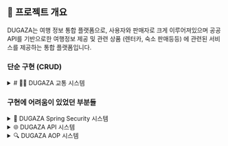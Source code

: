## 🎯 프로젝트 개요

DUGAZA는 여행 정보 통합 플랫폼으로, 사용자와 판매자로 크게 이루어져있으며 공공 API를 기반으로한 여행정보 제공 및 관련 상품 (렌터카, 숙소 판매등등) 에 관련된 서비스를 제공하는 통합 플랫폼입니다.

<h3>단순 구현 (CRUD)</h3>
<details>
    <summary>
    # 🚄🚌 DUGAZA 교통 시스템
    </summary>
## 🎯 개요

**기차(KTX, ITX, 무궁화호)**와 **고속버스** 정보를 통합하여 당일 어떤 노선이 얼마에 있는지를 보여주는 화면입니다.

### 🌟 핵심 특징
- **실시간 교통 정보**: 기차와 고속버스 실시간 조회
- **통합 교통 서비스**: 하나의 플랫폼에서 모든 교통수단 정보 제공
- **API 기반 데이터**: 공공 교통 API를 활용한 정확한 정보
- **허브역 기반 검색**: 하위역 간 검색을 위한 허브역 중계 시스템

---

## 🏗️ 아키텍처 구조

### 🚄 **기차 허브역 시스템 - 핵심 **
기차 노선 검색 시스템의 가장 소개할만한 특징은 **허브역 기반 검색 시스템**입니다. 
국토교통부(Tago) 열차정보 API에서는 하위역 간 직접 검색(여수 -> 의정부 등 중간에 "핵심역"을 지나고 "핵심역"의 부속 역들을 직접 검색하는것)을 지원하지 않기 때문에, 
17개의 핵심 허브역을 지정하여 **하위역 → 허브역 → 허브역 → 하위역** 형태의 모든 경로를 미리 계산하여 DB에 저장하였습니다.


### 📊 전체 교통 시스템 구조도
```
┌─────────────────────────────────────────────────────────────┐
│                    DUGAZA Transportation System              │
├─────────────────────────────────────────────────────────────┤
│  🎯 Controller Layer                                       │
│  ├── TransportationController (통합 컨트롤러)              │
│  ├── 기차/버스 페이지 라우팅                                │
│  └── REST API 엔드포인트                                    │
├─────────────────────────────────────────────────────────────┤
│  🔌 API Client Layer                                       │
│  ├── TrainApiClient (기차 API)                             │
│  ├── ExpressBusApiClient (고속버스 API)                    │
│  └── BaseApiClient (공통 API 인터페이스)                   │
├─────────────────────────────────────────────────────────────┤
│  📊 Service Layer                                          │
│  ├── TrainService (기차 서비스)                            │
│  ├── ExpressBusService (고속버스 서비스)                   │
│  └── 데이터 처리 및 비즈니스 로직                           │
├─────────────────────────────────────────────────────────────┤
│  🗄️ Data Access Layer                                     │
│  ├── TrainMapper (기차 데이터)                             │
│  ├── ExpressBusTerminalApiMapper (버스 터미널)             │
│  └── TrainCityApiMapper (도시 정보)                        │
├─────────────────────────────────────────────────────────────┤
│  🌐 External API                                           │
│  ├── 기차 API (공공데이터포털)                             │
│  ├── 고속버스 API (공공데이터포털)                         │
│  └── 실시간 교통 정보                                       │
└─────────────────────────────────────────────────────────────┘
```

---

## 🔧 핵심 컴포넌트

<details>
<summary>🎯 통합 교통 컨트롤러</summary>

#### **TransportationController - 교통 서비스 통합 관리**
```java
@Slf4j
@Controller
@RequestMapping("/transportation")
@RequiredArgsConstructor
public class TransportationController {

    private final ExpressBusApiClient expressBusApiClient;
    private final ExpressBusTerminalApiMapper expressBusTerminalApiMapper;
    private final TrainCityApiMapper trainCityApiMapper;
    private final TrainService trainService;

    // 메인 교통 페이지
    @GetMapping("")
    public String transportationMain() {
        return "views/transportation/transportation";
    }
    
    // 기차 조회 페이지
    @GetMapping("/train")
    public String trainForm() {
        return "views/transportation/train";
    }
    
    // 버스 조회 페이지
    @GetMapping("/bus")
    public String busForm() { 
        return "views/transportation/bus";
    }
}
```

#### **기차 관련 API 엔드포인트**
```java
// 기차 도시 목록 조회
@GetMapping("/train/cities")
@ResponseBody
public ResponseEntity<List<TrainCityVO>> getTrainCities() {
    try {
        List<TrainCityVO> cities = trainService.getAllCities();
        return ResponseEntity.ok(cities);
    } catch (Exception e) {
        log.error("기차 도시 목록 조회 중 오류 발생", e);
        return ResponseEntity.internalServerError().build();
    }
}

// 도시별 기차역 목록 조회
@GetMapping("/train/stations/{cityCode}")
@ResponseBody
public ResponseEntity<List<TrainStationVO>> getTrainStationsByCity(@PathVariable Integer cityCode) {
    try {
        List<TrainStationVO> stations = trainService.getStationsByCity(cityCode);
        return ResponseEntity.ok(stations);
    } catch (Exception e) {
        log.error("도시별 기차역 목록 조회 중 오류 발생", e);
        return ResponseEntity.internalServerError().build();
    }
}

// 기차 노선 검색
@PostMapping("/train/search")
@ResponseBody
public ResponseEntity<List<TrainRouteVO>> searchTrainRoutes(
        @RequestParam(name = "depPlaceName") String depPlaceName,
        @RequestParam(name = "arrPlaceName") String arrPlaceName,
        @RequestParam(name = "depPlandTime") String depPlandTime) {
    try {
        Map<String, Object> params = new HashMap<>();
        params.put("depPlaceName", depPlaceName);
        params.put("arrPlaceName", arrPlaceName);
        params.put("depPlandTime", depPlandTime);
        
        List<TrainRouteVO> routes = trainService.searchRoutes(params);
        return ResponseEntity.ok(routes);
    } catch (Exception e) {
        log.error("기차 노선 검색 중 오류 발생", e);
        return ResponseEntity.internalServerError().build();
    }
}
```

#### **고속버스 관련 API 엔드포인트**
```java
// 고속버스 도시 목록 조회
@GetMapping("/bus/cities")
@ResponseBody
public ResponseEntity<List<TrainCityApiDto>> getCities() {
    try {
        List<TrainCityApiDto> cities = trainCityApiMapper.getAllCityDto();
        return ResponseEntity.ok(cities);
    } catch (Exception e) {
        log.error("고속버스 도시 목록 조회 중 오류 발생", e);
        return ResponseEntity.internalServerError().build();
    }
}

// 고속버스 터미널 목록 조회
@GetMapping("/bus/terminals")
@ResponseBody
public ResponseEntity<List<ExpressBusTerminalApiDto>> getTerminals() {
    try {
        List<ExpressBusTerminalApiDto> terminals = expressBusTerminalApiMapper.selectAll();
        return ResponseEntity.ok(terminals);
    } catch (Exception e) {
        log.error("고속버스 터미널 목록 조회 중 오류 발생", e);
        return ResponseEntity.internalServerError().build();
    }
}

// 고속버스 경로 검색
@PostMapping("/bus/search")
@ResponseBody
public ResponseEntity<List<ExpressBusRouteApiDto>> searchBusRoutes(
        @RequestParam(name = "depTerminalId") String depTerminalId,
        @RequestParam(name = "arrTerminalId") String arrTerminalId,
        @RequestParam(name = "depPlandTime") String depPlandTime) {
    try {
        List<ExpressBusRouteApiDto> routes = expressBusApiClient.searchRoutes(
            depTerminalId, arrTerminalId, depPlandTime);
        return ResponseEntity.ok(routes);
    } catch (Exception e) {
        log.error("고속버스 경로 검색 중 오류 발생", e);
        return ResponseEntity.internalServerError().build();
    }
}
```
</details>

<details>
<summary>🚄 기차 노선 조회</summary>

#### **TrainApiClient - 기차 API 통합 관리**
```java
@Component
@Slf4j
@RequiredArgsConstructor
public class TrainApiClient {

    private final BaseApiClient baseApiClient;
    private static final DateTimeFormatter DATE_TIME_FORMATTER = DateTimeFormatter.ofPattern("yyyyMMddHHmmss");
    private static final DateTimeFormatter PARSING_FORMATTER = DateTimeFormatter.ofPattern("yyyyMMdd");

    ...
    
    /**
     * 기차 노선 조회
     */
    @LogExecutionTime(category = "TrainRoute")
    public List<TrainRouteApiDto> getTrainRouteData(String depNodeId, String arrNodeId) {
        URI uri = baseApiClient.makeTrainUri("/getStrtpntAlocFndTrainInfo",
                "depPlaceId", depNodeId,
                "arrPlaceId", arrNodeId,
                "depPlandTime", PARSING_FORMATTER.format(LocalDateTime.now()));
        return baseApiClient.callApiManyTimes(uri, this::createTrainRouteDto);
    }
}
```


<img width="776" height="850" alt="기차 노선 검색 1" src="https://github.com/user-attachments/assets/f21507ac-f393-433d-b9da-865f5ebfb722" /><br>
<img width="1610" height="122" alt="image" src="https://github.com/user-attachments/assets/478d446a-7999-4360-bb20-c4fc2412974f" /><br>
비동기방식으로 도시목록 로딩후 도시선택 이후 비동기 방식으로 해당 지역내의 역을 로딩

<img width="838" height="850" alt="image" src="https://github.com/user-attachments/assets/d4061db0-2728-4563-965f-1fb7b5ef2336" /><br>
출발역과 도착역 모두선택후 검색 클릭시 결과에 맞는 역 결과 등장
<img width="751" height="850" alt="image" src="https://github.com/user-attachments/assets/1bd08229-431d-4482-b4fc-b1d46e4b3392" /><br>

</details>

<details>고속버스 노선 검색</summary>

<img width="802" height="819" alt="image" src="https://github.com/user-attachments/assets/533f3710-5539-4d70-b953-f401048b554a" />
<img width="1602" height="93" alt="image" src="https://github.com/user-attachments/assets/6698b276-d16a-496b-8a68-d4af8726c7e8" /><br>
비동기 방식으로 페이지 로드시 지역을 선택
<img width="1682" height="60" alt="image" src="https://github.com/user-attachments/assets/d5ab0b9f-c397-4395-8e6c-1867b9ce7eea" /><br>
비동기 방식으로 도시 지역 선택시 지역에 해당하는 터미널 출력 이후 터미널 선택후 검색시

<img width="578" height="377" alt="image" src="https://github.com/user-attachments/assets/0f8e045e-e033-4e3d-9b12-2ec53814de5a" />

해당 파라미터값에 맞는 결과가 나오게됨. 고속버스는 API에서 노선검색이 편해서 더 쉬웠음

</details>


---

## 📊 API 목록

### 🚄 기차 API
| API | 설명 | 엔드포인트 | 메서드 |
|-----|------|------------|--------|
| 기차 종류 | 기차 종류 목록 (KTX, ITX, 무궁화호) | `/getVhcleKndList` | GET |
| 지역 코드 | 기차 지역 코드 목록 | `/getCtyCodeList` | GET |
| 역 정보 | 도시별 기차역 정보 | `/getCtyAcctoTrainSttnList` | GET |
| 노선 조회 | 기차 노선 정보 | `/getStrtpntAlocFndTrainInfo` | POST |

### 🚌 고속버스 API
| API | 설명 | 엔드포인트 | 메서드 |
|-----|------|------------|--------|
| 도시 목록 | 고속버스 도시 코드 | `/getCtyCodeList` | GET |
| 터미널 목록 | 고속버스 터미널 정보 | `/getExpBusTrminlList` | GET |
| 등급 목록 | 고속버스 등급 정보 | `/getExpBusGradList` | GET |
| 노선 조회 | 고속버스 노선 정보 | `/getStrtpntAlocFndExpbusInfo` | POST |

### 🎯 내부 API 엔드포인트
| API | 설명 | 엔드포인트 | 메서드 |
|-----|------|------------|--------|
| 교통 메인 | 교통 서비스 메인 페이지 | `/transportation` | GET |
| 기차 조회 | 기차 조회 페이지 | `/transportation/train` | GET |
| 버스 조회 | 고속버스 조회 페이지 | `/transportation/bus` | GET |
| 기차 도시 | 기차 도시 목록 | `/transportation/train/cities` | GET |
| 기차역 | 도시별 기차역 목록 | `/transportation/train/stations/{cityCode}` | GET |
| 기차 검색 | 기차 노선 검색 | `/transportation/train/search` | POST |
| 버스 도시 | 고속버스 도시 목록 | `/transportation/bus/cities` | GET |
| 버스 터미널 | 고속버스 터미널 목록 | `/transportation/bus/terminals` | GET |
| 버스 검색 | 고속버스 노선 검색 | `/transportation/bus/search` | POST |

---

## 🚀 사용 방법

### 1. **기차 조회 플로우**
```javascript
// 1. 도시 목록 로드
fetch('/transportation/train/cities')
    .then(response => response.json())
    .then(cities => {
        // 도시 선택 옵션 생성
        populateCitySelect(cities);
    });

// 2. 도시 선택 시 기차역 목록 로드
function onCityChange(cityCode) {
    fetch(`/transportation/train/stations/${cityCode}`)
        .then(response => response.json())
        .then(stations => {
            // 기차역 선택 옵션 생성
            populateStationSelect(stations);
        });
}

// 3. 기차 노선 검색
function searchTrainRoutes() {
    const formData = new FormData();
    formData.append('depPlaceName', departureStation);
    formData.append('arrPlaceName', arrivalStation);
    formData.append('depPlandTime', departureDate);
    
    fetch('/transportation/train/search', {
        method: 'POST',
        body: formData
    })
    .then(response => response.json())
    .then(routes => {
        // 검색 결과 표시
        displayTrainRoutes(routes);
    });
}
```

### 2. **고속버스 조회 플로우**
```javascript
// 1. 도시 목록 로드
fetch('/transportation/bus/cities')
    .then(response => response.json())
    .then(cities => {
        // 도시 선택 옵션 생성
        populateBusCitySelect(cities);
    });

// 2. 도시 선택 시 터미널 목록 로드
function onBusCityChange(cityCode) {
    fetch(`/transportation/bus/terminals/${cityCode}`)
        .then(response => response.json())
        .then(terminals => {
            // 터미널 선택 옵션 생성
            populateTerminalSelect(terminals);
        });
}

// 3. 고속버스 노선 검색
function searchBusRoutes() {
    const formData = new FormData();
    formData.append('depTerminalId', departureTerminal);
    formData.append('arrTerminalId', arrivalTerminal);
    formData.append('depPlandTime', departureDate);
    
    fetch('/transportation/bus/search', {
        method: 'POST',
        body: formData
    })
    .then(response => response.json())
    .then(routes => {
        // 검색 결과 표시
        displayBusRoutes(routes);
    });
}
```



---

## 🎨 UI/UX 특징

### 📱 **반응형 디자인**
- **모바일 최적화**: 터치 친화적 인터페이스
- **데스크톱 지원**: 넓은 화면에서의 최적화된 레이아웃
- **접근성**: 키보드 네비게이션 지원

### 🎯 **사용자 경험**
- **단계별 검색**: 도시 → 역/터미널 → 날짜 → 검색
- **실시간 피드백**: 로딩 상태 및 에러 메시지
- **직관적 아이콘**: Font Awesome 아이콘 활용
- **상태 표시**: 조회 가능/예약 가능 상태 뱃지

### 🎨 **시각적 요소**
- **카드 기반 레이아웃**: 정보의 명확한 구분
- **색상 코딩**: 교통수단별 구분 색상
- **애니메이션**: 부드러운 전환 효과
- **그리드 시스템**: 일관된 레이아웃

---

---

## ✅ **성과**
- **통합 교통 서비스**: 기차와 고속버스 정보를 하나의 플랫폼에서 제공
- **실시간 정보**: 공공 API를 통한 정확한 실시간 교통 정보
- **사용자 친화적**: 직관적이고 쉬운 검색 인터페이스
- **확장 가능한 구조**: 새로운 교통수단 쉽게 추가 가능
- **성능 최적화**: AOP 기반 실행 시간 모니터링 및 로깅

---


</details>

<h3>구현에 어려움이 있었던 부분들</h3>
<details>
<summary> 🔐 DUGAZA Spring Security 시스템</summary>

> **"복잡한 보안을 간단하게, 강력한 인증을 유연하게"**

## 🎯 개요

Spring Security를 활용하여 **다중 사용자 타입**과 **소셜 로그인**을 지원하는 고도화된 인증 / 인가 시스템을 구축했습니다.

### 🌟 핵심 특징
- **다중 사용자 타입**: Member(일반회원) + Seller(판매자) 분리 관리
- **소셜 로그인**: 카카오 OAuth2 완전 통합
- **다중 Security Filter Chain**: 웹과 API 보안 정책 분리
- **동적 권한 관리**: 역할 기반 접근 제어 (RBAC)
- **Remember-Me**: 7일간 자동 로그인

---

## 🏗️ 아키텍처 구조

### 📊 전체 보안 구조도
```
┌─────────────────────────────────────────────────────────────┐
│                    DUGAZA Security System                   │
├─────────────────────────────────────────────────────────────┤
│  🌐 Web Filter Chain (@Order(2))                           │
│  ├── Form Login (Member/Seller)                            │
│  ├── OAuth2 Login (Kakao)                                  │
│  ├── Remember-Me (7일)                                     │
│  └── Role-based Access Control                             │
├─────────────────────────────────────────────────────────────┤
│  🔌 API Filter Chain (@Order(1))                           │
│  ├── Basic Authentication                                  │
│  └── API-specific Authorization                            │
├─────────────────────────────────────────────────────────────┤
│  👥 User Management                                        │
│  ├── CustomUserDetails (Member + Seller)                   │
│  ├── CustomUserDetailsService                              │
│  └── CustomOAuth2UserService                               │
└─────────────────────────────────────────────────────────────┘
```

---

## 🔧 핵심 컴포넌트

---
<details>
<summary>🎭 다중 Security Filter Chain</summary>

#### **웹 애플리케이션용 Filter Chain**
```java
@Bean
@Order(2)
public SecurityFilterChain webSecurityFilterChain(HttpSecurity http) {
    return http
        .securityMatcher("/**")
        .authorizeHttpRequests(authorize -> authorize
            // 정적 리소스 허용
            .requestMatchers("/css/**", "/js/**", "/images/**").permitAll()
            // 공개 페이지
            .requestMatchers("/", "/member/login", "/member/register").permitAll()
            // 역할별 접근 제어
            .requestMatchers("/seller/**").hasAnyRole("SELLER", "CAR", "HOUSE")
            .requestMatchers("/admin/**").hasRole("ADMIN")
            // API는 별도 처리
            .requestMatchers("/api/**").denyAll()
            .anyRequest().authenticated()
        )
        .formLogin(form -> form
            .loginPage("/member/login")
            .successHandler(successHandler)
            .failureHandler(failureHandler)
        )
        .oauth2Login(oauth2 -> oauth2
            .userInfoEndpoint(userInfo -> 
                userInfo.userService(customOAuth2UserService)
            )
        )
        .rememberMe(remember -> remember
            .key(rememberMeKey)
            .tokenValiditySeconds(60 * 60 * 24 * 7) // 7일
        )
        .build();
}
```

#### **REST API용 Filter Chain**
```java
@Bean
@Order(1)
public SecurityFilterChain apiSecurityFilterChain(HttpSecurity http) {
    return http
        .securityMatcher("/api/**")
        .authorizeHttpRequests(authorize -> authorize
            .requestMatchers("/api/public/**").permitAll()
            .requestMatchers("/api/user/**").hasRole("USER")
            .requestMatchers("/api/seller/**").hasRole("SELLER")
            .requestMatchers("/api/admin/**").hasRole("ADMIN")
            .anyRequest().authenticated()
        )
        .httpBasic(basic -> {}) // API에 적합한 인증
        .build();
}
```
</details>
<details>
<summary>👤 통합 사용자 관리 (CustomUserDetails)</summary>

#### **다중 사용자 타입 지원**
```java
public class CustomUserDetails implements UserDetails {
    private final MemberVO member;
    private SellerVO seller;
    
    // 생성자 오버로딩으로 다양한 사용자 타입 지원
    public CustomUserDetails(MemberVO member) { ... }
    public CustomUserDetails(MemberVO member, SellerVO seller) { ... }
    public CustomUserDetails(SellerVO seller) { ... }
    
    // 동적 권한 부여
    @Override
    public Collection<? extends GrantedAuthority> getAuthorities() {
        List<GrantedAuthority> authorities = new ArrayList<>();
        
        // Member 권한 (MEMBER, ADMIN)
        if (member != null) {
            UserRole userRole = UserRole.fromValue(member.getRole());
            authorities.add(new SimpleGrantedAuthority(userRole.getRoleCode()));
        }
        
        // Seller 권한 (SELLER, CAR_SELLER, HOUSE_SELLER)
        if (seller != null) {
            SellerRole sellerRole = SellerRole.valueOf(seller.getRole());
            authorities.add(new SimpleGrantedAuthority("ROLE_" + sellerRole.getValue()));
        }
        
        return authorities;
    }
}
```
</details>
<details>
<summary>🔗 OAuth2 소셜 로그인 (카카오)</summary>

#### **카카오 로그인 플로우**
```java
@Service
public class CustomOAuth2UserService extends DefaultOAuth2UserService {
    
    @Override
    public OAuth2User loadUser(OAuth2UserRequest request) {
        OAuth2User user = super.loadUser(request);
        String registrationId = request.getClientRegistration().getRegistrationId();
        
        if ("kakao".equals(registrationId)) {
            // 카카오 API 응답 처리
            Long providerId = Long.valueOf(user.getAttribute("id").toString());
            
            // 1. 기존 회원 조회
            MemberVO member = findByKakaoId(providerId);
            
            if (member == null) {
                // 2. 신규 회원 → 통합 페이지로 리다이렉트
                throw new BadCredentialsException("NEW_ACCOUNT_REQUIRED:" + providerId);
            }
            
            if ("KAKAO".equals(member.getStatus())) {
                // 3. 미완료 카카오 회원 → 통합 페이지로 리다이렉트
                throw new BadCredentialsException("INTEGRATION_REQUIRED:" + providerId);
            }
            
            return new CustomOAuth2User(member, user.getAttributes());
        }
    }
}
```

#### **카카오 계정 통합 플로우**
```
1. 카카오 로그인 시도
   ↓
2. 기존 회원인가?
   ├─ Yes → 로그인 성공
   └─ No → 3번으로
   ↓
3. 신규 회원인가?
   ├─ Yes → 통합 페이지로 이동 (신규 가입)
   └─ No → 4번으로
   ↓
4. 미완료 카카오 회원인가?
   ├─ Yes → 통합 페이지로 이동 (기존 계정 연동)
   └─ No → 로그인 성공
```

</details>


<details>
<summary>🎯 인증 핸들러</summary>

#### **성공 핸들러 (역할별 리다이렉트)**
```java
@Component
public class CustomSuccessHandler extends SimpleUrlAuthenticationSuccessHandler {
    
    @Override
    public void onAuthenticationSuccess(HttpServletRequest request, 
                                      HttpServletResponse response, 
                                      Authentication authentication) {
        
        CustomUserDetails userDetails = (CustomUserDetails) authentication.getPrincipal();
        
        // 사용자 타입 검증
        if (!validateUserTypeAndRole(requestedUserType, userDetails)) {
            clearAuthenticationAndSession(request, response, authentication);
            redirectToLoginPage(requestedUserType);
            return;
        }
        
        // 역할별 리다이렉트
        String targetUrl = determineTargetUrl(userDetails);
        setDefaultTargetUrl(targetUrl);
        
        super.onAuthenticationSuccess(request, response, authentication);
    }
    
    private String determineTargetUrl(CustomUserDetails userDetails) {
        if (userDetails.isSeller()) {
            return "/seller/dashboard";
        } else if (userDetails.hasRole("ROLE_ADMIN")) {
            return "/admin/dashboard";
        } else {
            return "/";
        }
    }
}
```

#### **실패 핸들러 (OAuth2 통합 처리)**
```java
@Component
public class CustomFailureHandler implements AuthenticationFailureHandler {
    
    @Override
    public void onAuthenticationFailure(HttpServletRequest request, 
                                      HttpServletResponse response, 
                                      AuthenticationException exception) {
        
        // OAuth2 통합/가입 요청 처리
        if (exception.getMessage().startsWith("INTEGRATION_REQUIRED:")) {
            // 기존 회원 통합 페이지로 리다이렉트
            redirectToIntegrationPage(request, response, exception.getMessage());
        } else if (exception.getMessage().startsWith("NEW_ACCOUNT_REQUIRED:")) {
            // 신규 가입 페이지로 리다이렉트
            redirectToRegistrationPage(request, response, exception.getMessage());
        } else {
            // 일반 로그인 실패 처리
            redirectToLoginPageWithError(request, response, exception);
        }
    }
}
```
</details>
<hr>
</details>

<details>
<summary>🌐 DUGAZA API 시스템</summary>

> **"다양한 외부 API를 하나의 인터페이스로, 성능과 안정성을 모두 잡다"**

## 🎯 프로젝트 개요

DUGAZA는 **여행 정보 통합 플랫폼**으로, 공공 관광 API, 기차, 고속버스, 카카오 등 다양한 외부 API를 통합하여 사용자에게 풍부한 여행 정보를 제공합니다.

### 🌟 핵심 특징
- **Rest 클라이언트**: RestClient + WebClient 성능 비교 후 RestClient 선택
- **통합 API 인터페이스**: 모든 외부 API를 일관된 방식으로 호출
- **실시간 성능 모니터링**: AOP 기반 실행 시간 측정 및 로깅
- **비동기 로깅**: API 호출 이력 추적 및 분석
- **확장 가능한 구조**: 새로운 API 쉽게 추가 가능

---

## 🏗️ 아키텍처 구조

### 📊 전체 API 시스템 구조도
```
┌─────────────────────────────────────────────────────────────┐
│                    DUGAZA API System                        │
├─────────────────────────────────────────────────────────────┤
│  🔌 HTTP Client Layer                                      │
│  ├── RestClient (기본)                                     │
│  ├── WebClient (성능 비교용)                               │
│  └── Interface: BaseApiClient                              │
├─────────────────────────────────────────────────────────────┤
│  🎯 API Client Layer                                       │
│  ├── TourApiClient (관광청 API)                            │
│  ├── TrainApiClient (기차 API)                             │
│  ├── ExpressBusApiClient (고속버스 API)                    │
│  ├── KakaoApiClient (카카오 API)                           │
│  └── CategoryApiClient (카테고리 API)                      │
├─────────────────────────────────────────────────────────────┤
│  📊 Monitoring & Logging                                   │
│  ├── AOP LogExecutionTime                                  │
│  ├── ApiLogUtil (비동기 로깅)                              │
│  └── Performance Test Controller                           │
├─────────────────────────────────────────────────────────────┤
│  ⚙️ Configuration Layer                                    │
│  ├── ApiConfig (설정 관리)                                 │
│  ├── RestClientConfig                                      │
│  └── WebClientConfig                                       │
└─────────────────────────────────────────────────────────────┘
```

---

## 🔧 핵심 컴포넌트

---
<details>
<summary>🎭 다중 HTTP 클라이언트 아키텍처</summary>
#### **WebClient, RestClient, RestTemplate등등 구현방식을 선택할수있는 BaseApiClient 인터페이스**
```java
public interface BaseApiClient {
    /**
     * API 호출 메서드
     * @param uri API URI
     * @param dtoCreator DTO 생성 함수
     * @return API 응답 데이터 리스트
     */
    <T> List<T> callApi(URI uri, BiFunction<JsonNode, String, T> dtoCreator);

    /**
     * 여러 페이지의 API 호출 메서드
     * @param uri API URI
     * @param dtoCreator DTO 생성 함수
     * @return 모든 페이지의 API 응답 데이터 리스트
     */
    <T> List<T> callApiManyTimes(URI uri, BiFunction<JsonNode, String, T> dtoCreator);

    /**
     * 관광 API URI 생성
     * @param path API 경로
     * @param params 추가 파라미터들
     * @return 완성된 URI
     */
    URI makeTourUri(String path, String... params);

    /**
     * 기차 API URI 생성
     * @param path API 경로
     * @param params 추가 파라미터들
     * @return 완성된 URI
     */
    URI makeTrainUri(String path, String... params);

    /**
     * 고속버스 API URI 생성
     * @param path API 경로
     * @param params 추가 파라미터들
     * @return 완성된 URI
     */
    URI makeExpressBusUri(String path, String... params);
}
```

#### **RestClient 구현체 (기본)**
```java
@Slf4j
@Primary
@Component("restClientApiClient")
public class RestClientApiClient implements BaseApiClient {

    private final RestClient restClient;
    private final ObjectMapper objectMapper;
    private final ApiConfig apiConfig;

    @Override
    @LogExecutionTime(category = "RestClientAPI")
    public <T> List<T> callApi(URI uri, BiFunction<JsonNode, String, T> dtoCreator) {
        LocalDateTime requestTime = LocalDateTime.now();
        ApiLogDto apiLog = null;

        // API 로그 생성
        if (apiLogUtil != null) {
            String apiName = extractApiName(uri.getPath());
            String requestParams = maskServiceKey(uri.getQuery());
            apiLog = apiLogUtil.createApiLog(apiName, uri.toString(), requestParams);
        }

        try {
            // RestClient로 API 호출
            String response = restClient.get()
                    .uri(uri)
                    .retrieve()
                    .body(String.class);

            long executionTime = ChronoUnit.MILLIS.between(requestTime, LocalDateTime.now());

            // 응답 유효성 검사
            if (!validateResponse(response)) {
                if (apiLogUtil != null && apiLog != null) {
                    apiLogUtil.updateFailLog(apiLog, "ERROR", "Invalid response", executionTime);
                }
                return new ArrayList<>();
            }

            // 응답 파싱
            List<T> result = parseApiResponse(response, dtoCreator);

            // 성공 로그 저장
            if (apiLogUtil != null && apiLog != null) {
                String responsePreview = response != null ?
                        (response.length() > 1000 ? response.substring(0, 1000) + "..." : response) : "null";
                apiLogUtil.updateSuccessLog(apiLog, responsePreview, result.size(), executionTime);
            }

            return result;
        } catch (Exception e) {
            log.error("RestClient API 호출 중 예외 발생: {}", e.getMessage(), e);
            if (apiLogUtil != null && apiLog != null) {
                long executionTime = ChronoUnit.MILLIS.between(requestTime, LocalDateTime.now());
                apiLogUtil.updateFailLog(apiLog, "EXCEPTION", e.getMessage(), executionTime);
            }
            return new ArrayList<>();
        }
    }
}
```

#### **WebClient 구현체 (성능 비교용)**
```java
@Slf4j
@Component("webClientApiClient")
public class WebClientBaseApiClient implements BaseApiClient {

    private final WebClient webClient;
    private final ObjectMapper objectMapper;
    private final ApiConfig apiConfig;

    @Override
    @LogExecutionTime(category = "WebClientAPI")
    public <T> List<T> callApi(URI uri, BiFunction<JsonNode, String, T> dtoCreator) {
        // WebClient로 API 호출 (비동기 방식)
        String response = webClient.get()
                .uri(uri)
                .retrieve()
                .bodyToMono(String.class)
                .block(); // 동기적으로 처리

        // 나머지 로직은 RestClient와 동일
        return parseApiResponse(response, dtoCreator);
    }
}
```

</details>
<details>
<summary>🎯 전문화된 API 클라이언트</summary>

#### **공통 관광 데이터 API 클라이언트**
```java
@Slf4j
@Component
@RequiredArgsConstructor
public class TourApiClient {

    private final BaseApiClient baseApiClient;

    /**
     * 지역 코드 목록 조회
     */
    @LogExecutionTime(category = "TourData")
    public List<AreaCodeApiDto> getAreaCodeData() {
        URI uri = baseApiClient.makeTourUri("/areaCode2");
        return baseApiClient.callApi(uri, this::createAreaCodeDto);
    }

    /**
     * 관광지 상세 정보 조회
     */
    @LogExecutionTime(category = "TourData")
    public List<TouristAttractionApiDto> getTouristAttractionData(String areaCode, String contentTypeId) {
        URI uri = baseApiClient.makeTourUri("/detailCommon1", 
                "areaCode", areaCode, 
                "contentTypeId", contentTypeId);
        return baseApiClient.callApi(uri, this::createTouristAttractionDto);
    }

    /**
     * 카테고리별 관광지 검색
     */
    @LogExecutionTime(category = "TourData")
    public List<TouristAttractionApiDto> searchTouristAttractionByCategory(String areaCode, String contentTypeId) {
        URI uri = baseApiClient.makeTourUri("/searchCategory1", 
                "areaCode", areaCode, 
                "contentTypeId", contentTypeId);
        return baseApiClient.callApi(uri, this::createTouristAttractionDto);
    }
}
```

#### **기차 API 클라이언트**
```java
@Slf4j
@Component
@RequiredArgsConstructor
public class TrainApiClient {

    private final BaseApiClient baseApiClient;
    private static final DateTimeFormatter DATE_TIME_FORMATTER = DateTimeFormatter.ofPattern("yyyyMMddHHmmss");

    /**
     * 기차 종류 목록 조회
     */
    @LogExecutionTime(category = "TrainData")
    public List<TrainKindApiDto> getTrainKindData() {
        URI uri = baseApiClient.makeTrainUri("/getVhcleKndList");
        return baseApiClient.callApi(uri, this::createTrainKindDto);
    }

    /**
     * 기차 지역 코드 조회
     */
    @LogExecutionTime(category = "TrainData")
    public List<TrainCityApiDto> getTrainAreaData() {
        URI uri = baseApiClient.makeTrainUri("/getCtyCodeList");
        return baseApiClient.callApi(uri, this::createTrainCityDto);
    }

    /**
     * 기차 노선 조회
     */
    @LogExecutionTime(category = "TrainData")
    public List<TrainRouteApiDto> getTrainRouteData(String depPlaceId, String arrPlaceId, String depPlandTime) {
        URI uri = baseApiClient.makeTrainUri("/getStrtpntAlocFndTrainInfo", 
                "depPlaceId", depPlaceId,
                "arrPlaceId", arrPlaceId,
                "depPlandTime", depPlandTime);
        return baseApiClient.callApi(uri, this::createTrainRouteDto);
    }
}
```

#### **고속버스 API 클라이언트**
```java
@Slf4j
@Component
@RequiredArgsConstructor
public class ExpressBusApiClient {

    private final BaseApiClient baseApiClient;

    /**
     * 고속버스 터미널 목록 조회
     */
    @LogExecutionTime(category = "BusData")
    public List<ExpressBusTerminalApiDto> getTerminalData() {
        URI uri = baseApiClient.makeExpressBusUri("/getTerminalList");
        return baseApiClient.callApi(uri, this::createTerminalDto);
    }

    /**
     * 고속버스 노선 조회
     */
    @LogExecutionTime(category = "BusData")
    public List<ExpressBusRouteApiDto> getRouteData(String depTerminalId, String arrTerminalId, String depPlandTime) {
        URI uri = baseApiClient.makeExpressBusUri("/getRouteInfo", 
                "depTerminalId", depTerminalId,
                "arrTerminalId", arrTerminalId,
                "depPlandTime", depPlandTime);
        return baseApiClient.callApi(uri, this::createRouteDto);
    }
}
```
</details>
 

## 📊 API 목록

### 🏛️ 관광 데이터 API (공공 TourAPI)
| API | 설명 | 엔드포인트 | ContentTypeId |
|-----|------|------------|---------------|
| 지역 코드 | 전국 지역 코드 조회 | `/areaCode2` | - |
| 카테고리 코드 | 카테고리 코드 조회 | `/categoryCode2` | - |
| 관광지 검색 | 지역별 관광지 검색 | `/searchCategory1` | 12 |
| 관광지 상세 | 관광지 상세 정보 | `/detailCommon1` | 12 |
| 관광지 소개 | 관광지 소개 정보 | `/detailIntro2` | 12 |
| 숙박 검색 | 지역별 숙박 검색 | `/searchStay2` | 32 |
| 숙박 상세 | 숙박 상세 정보 | `/detailCommon1` | 32 |
| 숙박 소개 | 숙박 소개 정보 | `/detailIntro2` | 32 |
| 음식점 검색 | 지역별 음식점 검색 | `/searchRestaurant1` | 39 |
| 음식점 상세 | 음식점 상세 정보 | `/detailCommon1` | 39 |
| 음식점 소개 | 음식점 소개 정보 | `/detailIntro2` | 39 |
| 이벤트 검색 | 지역별 이벤트 검색 | `/searchFestival2` | 15 |
| 이벤트 상세 | 이벤트 상세 정보 | `/detailCommon1` | 15 |
| 이벤트 소개 | 이벤트 소개 정보 | `/detailIntro2` | 15 |
| 여행코스 소개 | 여행코스 소개 정보 | `/detailIntro2` | 25 |
| 레포츠 소개 | 레포츠 소개 정보 | `/detailIntro2` | 28 |
| 문화시설 소개 | 문화시설 소개 정보 | `/detailIntro2` | 14 |
| 쇼핑 소개 | 쇼핑 소개 정보 | `/detailIntro2` | 38 |

### 🚄 기차 API
| API | 설명 | 엔드포인트 |
|-----|------|------------|
| 기차 종류 | 기차 종류 목록 | `/getVhcleKndList` |
| 지역 코드 | 기차 지역 코드 | `/getCtyCodeList` |
| 역 정보 | 기차역 정보 | `/getCtyAcctoTrainSttnList` |
| 노선 조회 | 기차 노선 정보 | `/getStrtpntAlocFndTrainInfo` |

### 🚌 고속버스 API
| API | 설명 | 엔드포인트 |
|-----|------|------------|
| 터미널 목록 | 고속버스 터미널 | `/getTerminalList` |
| 노선 조회 | 고속버스 노선 | `/getRouteInfo` |
| 시간표 조회 | 고속버스 시간표 | `/getStrtpntAlocFndBusInfo` |

### 카카오 로그인 API


### ✅ **성과**
- **통합 인터페이스**: 모든 외부 API를 일관된 방식으로 호출
- **성능 최적화**: RestClient/WebClient 성능 비교 및 최적화
- **실시간 모니터링**: AOP 기반 실행 시간 측정 및 로깅
- **확장성**: 새로운 API 쉽게 추가 가능
- **안정성**: 비동기 로깅, 예외 처리, 타임아웃 설정
<hr>
</details>

<details>
<summary>🔍 DUGAZA AOP 시스템</summary>

## 🎯 개요

**Aspect-Oriented Programming (AOP)**를 활용하여 **로깅, 성능 모니터링, 전역 모델 관리**를 체계적으로 구현했습니다. 이를 통해 비즈니스 로직과 횡단 관심사를 효과적으로 분리하여 유지보수성과 가독성을 크게 향상시켰습니다.

### 🌟 핵심 특징
- **다층 로깅 시스템**: Controller, Service, Mapper, API Client별 세분화된 로깅
- **성능 모니터링**: 실행 시간 측정 및 분석
- **전역 모델 관리**: 인증된 사용자 정보 자동 주입
- **커스텀 어노테이션**: `@LogExecutionTime`으로 선택적 성능 측정
- **체계적인 포인트컷**: 계층별 정확한 메서드 타겟팅

---

## 🏗️ AOP 아키텍처 구조

### 📊 전체 AOP 시스템 구조도

```
┌─────────────────────────────────────────────────────────────┐
│                    DUGAZA AOP System                        │
├─────────────────────────────────────────────────────────────┤
│  🎯 Controller Layer AOP                                   │
│  ├── ControllerLoggingAspect                              │
│  ├── GlobalModelAdvice                                    │
│  └── Request/Response 로깅                                │
├─────────────────────────────────────────────────────────────┤
│  🔧 Service Layer AOP                                     │
│  ├── ServiceLoggingAspect                                 │
│  ├── @LogExecutionTime                                    │
│  └── Business Logic 로깅                                  │
├─────────────────────────────────────────────────────────────┤
│  📊 Data Access Layer AOP                                 │
│  ├── MapperLoggingAspect                                  │
│  ├── SQL 실행 로깅                                        │
│  └── Performance 모니터링                                 │
├─────────────────────────────────────────────────────────────┤
│  🌐 API Client Layer AOP                                  │
│  ├── LoggingAspect                                        │
│  ├── External API 로깅                                    │
│  └── Response 분석                                        │
└─────────────────────────────────────────────────────────────┘
```

---

## 🔧 핵심 컴포넌트

---
<details>
<summary>🎯 Controller Layer AOP</summary>

#### **ControllerLoggingAspect - 웹 요청 로깅**
```java
@Aspect
@Component
@Slf4j
public class ControllerLoggingAspect {

    /**
     * 모든 컨트롤러 메서드에 대한 포인트컷
     */
    @Pointcut("execution(* kr.spring..*.controller..*Controller.*(..))")
    private void allControllerMethods() {}
    
    @Pointcut("@within(org.springframework.web.bind.annotation.RestController)")
    private void allRestControllerMethods() {}
    
    @Pointcut("@within(org.springframework.stereotype.Controller)")
    private void allControllerAnnotatedMethods() {}
    
    @Pointcut("allControllerMethods() || allRestControllerMethods() || allControllerAnnotatedMethods()")
    private void allWebControllerMethods() {}

    /**
     * 모든 컨트롤러 메서드 실행 전후 로깅
     */
    @Around("allWebControllerMethods()")
    public Object logControllerMethodExecution(ProceedingJoinPoint joinPoint) throws Throwable {
        String methodName = joinPoint.getSignature().getName();
        String className = joinPoint.getTarget().getClass().getSimpleName();
        String category = "[" + className.replace("Controller", "") + "]";
        
        // REST API인지 확인
        boolean isRestController = joinPoint.getTarget().getClass()
                .isAnnotationPresent(org.springframework.web.bind.annotation.RestController.class);
        
        // 요청 정보 가져오기
        HttpServletRequest request = null;
        String requestURI = "";
        String httpMethod = "";
        
        try {
            ServletRequestAttributes attributes = (ServletRequestAttributes) RequestContextHolder.getRequestAttributes();
            if (attributes != null) {
                request = attributes.getRequest();
                requestURI = request.getRequestURI();
                httpMethod = request.getMethod();
            }
        } catch (Exception e) {
            log.debug("요청 정보를 가져오는 데 실패했습니다: {}", e.getMessage());
        }
        
        // 메서드 파라미터 로깅
        Object[] args = joinPoint.getArgs();
        String params = Arrays.stream(args)
                .map(arg -> arg != null ? arg.toString() : "null")
                .collect(Collectors.joining(", "));
        
        String controllerType = isRestController ? "REST API" : "WEB";
        log.info("{} [{}] 요청 시작 - URI: {} [{}], 메서드: {}, 파라미터: [{}]", 
                category, controllerType, requestURI, httpMethod, methodName, params);
        
        LocalDateTime startTime = LocalDateTime.now();
        Object result;
        
        try {
            result = joinPoint.proceed();
            long executionTime = ChronoUnit.MILLIS.between(startTime, LocalDateTime.now());
            log.info("{} [{}] 요청 완료 - URI: {} [{}], 메서드: {}, 실행 시간: {}ms", 
                    category, controllerType, requestURI, httpMethod, methodName, executionTime);
            
            return result;
        } catch (Exception e) {
            long executionTime = ChronoUnit.MILLIS.between(startTime, LocalDateTime.now());
            log.error("{} [{}] 요청 오류 - URI: {} [{}], 메서드: {}, 실행 시간: {}ms, 오류: {}", 
                    category, controllerType, requestURI, httpMethod, methodName, executionTime, e.getMessage(), e);
            throw e;
        }
    }
}
```

#### **GlobalModelAdvice - 전역 모델 관리**
```java
@ControllerAdvice
public class GlobalModelAdvice {
    
    @ModelAttribute
    public void addModelMemberAndSeller(
            Model model,
            @AuthenticationPrincipal CustomUserDetails userDetails) {
        if(userDetails != null) {
            if(userDetails.getSeller() != null) {
                model.addAttribute("seller", userDetails.getSeller());
            }
            if(userDetails.getMember() != null) {
                model.addAttribute("member", userDetails.getMember());
            }
        }
    }
}
```

</details>
<details>
<summary>🔧 Service Layer AOP</summary>

#### **ServiceLoggingAspect - 서비스 로직 로깅**
```java
@Aspect
@Component
@Slf4j
public class ServiceLoggingAspect {

    /**
     * 모든 서비스 메서드에 대한 포인트컷
     */
    @Pointcut("execution(* kr.spring..*.service..*Service*.*(..))")
    private void allServiceMethods() {}

    /**
     * @LogExecutionTime 어노테이션이 없는 메서드에 대한 포인트컷
     */
    @Pointcut("allServiceMethods() && !@annotation(kr.spring.aop.LogExecutionTime)")
    private void nonAnnotatedServiceMethods() {}

    /**
     * 모든 서비스 메서드 실행 전후 로깅
     */
    @Around("nonAnnotatedServiceMethods()")
    public Object logServiceMethodExecution(ProceedingJoinPoint joinPoint) throws Throwable {
        String methodName = joinPoint.getSignature().getName();
        String className = joinPoint.getTarget().getClass().getSimpleName();
        String category = "[" + className.replace("ServiceImpl", "").replace("Service", "") + "]";
        
        // 메서드 파라미터 로깅
        Object[] args = joinPoint.getArgs();
        String params = Arrays.stream(args)
                .map(arg -> arg != null ? arg.toString() : "null")
                .collect(Collectors.joining(", "));
        
        log.debug("{} 서비스 시작 - 메서드: {}, 파라미터: [{}]", 
                category, methodName, params);
        
        LocalDateTime startTime = LocalDateTime.now();
        Object result;
        
        try {
            result = joinPoint.proceed();
            long executionTime = ChronoUnit.MILLIS.between(startTime, LocalDateTime.now());
            
            // 결과 요약
            String resultSummary = summarizeResult(result);
            log.debug("{} 서비스 완료 - 메서드: {}, 실행 시간: {}ms, 결과: {}", 
                    category, methodName, executionTime, resultSummary);
            
            return result;
        } catch (Exception e) {
            long executionTime = ChronoUnit.MILLIS.between(startTime, LocalDateTime.now());
            log.error("{} 서비스 오류 - 메서드: {}, 실행 시간: {}ms, 오류: {}", 
                    category, methodName, executionTime, e.getMessage(), e);
            throw e;
        }
    }
    
    /**
     * 결과를 요약하여 문자열로 반환
     */
    private String summarizeResult(Object result) {
        if (result == null) {
            return "null";
        }
        
        if (result instanceof List<?>) {
            List<?> list = (List<?>) result;
            return String.format("List[%d items]", list.size());
        }
        
        if (result instanceof Map<?, ?>) {
            Map<?, ?> map = (Map<?, ?>) result;
            return String.format("Map[%d entries]", map.size());
        }
        
        return result.toString();
    }
}
```

</details>
<details>
<summary>📊 Data Access Layer AOP</summary>

#### **MapperLoggingAspect - SQL 실행 로깅**
```java
@Aspect
@Component
@Slf4j
public class MapperLoggingAspect {

    /**
     * 모든 Mapper 메서드에 대한 포인트컷
     */
    @Pointcut("execution(* kr.spring..*.mapper.*Mapper.*(..))")
    private void allMapperMethods() {}

    /**
     * Mapper 메서드 실행 전후 로깅
     */
    @Around("allMapperMethods()")
    public Object logMapperMethodExecution(ProceedingJoinPoint joinPoint) throws Throwable {
        // 로그 레벨이 TRACE인 경우에만 상세 로깅
        if (!log.isTraceEnabled()) {
            return joinPoint.proceed();
        }
        
        String methodName = joinPoint.getSignature().getName();
        String className = joinPoint.getTarget().getClass().getSimpleName();
        String category = "[" + className.replace("Mapper", "") + "]";
        
        // 메서드 파라미터 로깅
        Object[] args = joinPoint.getArgs();
        String params = Arrays.stream(args)
                .map(arg -> arg != null ? arg.toString() : "null")
                .collect(Collectors.joining(", "));
        
        log.trace("{} SQL 실행 시작 - 메서드: {}, 파라미터: [{}]", 
                category, methodName, params);
        
        LocalDateTime startTime = LocalDateTime.now();
        Object result;
        
        try {
            result = joinPoint.proceed();
            long executionTime = ChronoUnit.MILLIS.between(startTime, LocalDateTime.now());
            
            // 결과 요약
            String resultSummary = result != null ? result.toString() : "null";
            log.trace("{} SQL 실행 완료 - 메서드: {}, 실행 시간: {}ms, 결과: {}", 
                    category, methodName, executionTime, resultSummary);
            
            return result;
        } catch (Exception e) {
            long executionTime = ChronoUnit.MILLIS.between(startTime, LocalDateTime.now());
            log.error("{} SQL 실행 오류 - 메서드: {}, 실행 시간: {}ms, 오류: {}", 
                    category, methodName, executionTime, e.getMessage(), e);
            throw e;
        }
    }
}
```

</details>
<details>
<summary>🌐 API Client Layer AOP</summary>

#### **LoggingAspect - API 호출 로깅**
```java
@Aspect
@Component
@Slf4j
public class LoggingAspect {

    /**
     * API 클라이언트 메서드에 대한 포인트컷
     */
    @Pointcut("execution(* kr.spring.api.client.*ApiClient.*(..))")
    private void apiClientMethods() {}

    /**
     * @LogExecutionTime 어노테이션이 붙은 메서드에 대한 포인트컷
     */
    @Pointcut("@annotation(kr.spring.aop.LogExecutionTime)")
    private void logExecutionTimeAnnotation() {}

    /**
     * API 클라이언트 메서드 실행 전후 로깅
     */
    @Around("apiClientMethods()")
    public Object logApiClientMethodExecution(ProceedingJoinPoint joinPoint) throws Throwable {
        String methodName = joinPoint.getSignature().getName();
        String className = joinPoint.getTarget().getClass().getSimpleName();
        String category = "[" + className.replace("ApiClient", "") + "]";
        
        // 메서드 파라미터 로깅
        Object[] args = joinPoint.getArgs();
        log.info("{} API 호출 시작 - 메서드: {}, 파라미터: {}", 
                category, methodName, Arrays.toString(args));
        
        LocalDateTime startTime = LocalDateTime.now();
        Object result;
        
        try {
            result = joinPoint.proceed();
            long executionTime = ChronoUnit.MILLIS.between(startTime, LocalDateTime.now());
            
            // 결과 크기 확인
            int resultSize = getResultSize(result);
            log.info("{} API 호출 완료 - 메서드: {}, 실행 시간: {}ms, 결과 크기: {}", 
                    category, methodName, executionTime, resultSize);
            
            return result;
        } catch (Exception e) {
            log.error("{} API 호출 오류 - 메서드: {}, 오류: {}", 
                    category, methodName, e.getMessage());
            throw e;
        }
    }

    /**
     * @LogExecutionTime 어노테이션이 붙은 메서드 실행 시간 로깅
     */
    @Around("logExecutionTimeAnnotation()")
    public Object logExecutionTime(ProceedingJoinPoint joinPoint) throws Throwable {
        MethodSignature signature = (MethodSignature) joinPoint.getSignature();
        Method method = signature.getMethod();
        LogExecutionTime annotation = method.getAnnotation(LogExecutionTime.class);
        
        String category = annotation.category();
        if (category.isEmpty()) {
            category = "[" + joinPoint.getTarget().getClass().getSimpleName() + "]";
        } else {
            category = "[" + category + "]";
        }
        
        String methodName = method.getName();
        log.info("{} 실행 시작 - 메서드: {}", category, methodName);
        
        LocalDateTime startTime = LocalDateTime.now();
        Object result;
        
        try {
            result = joinPoint.proceed();
            long executionTime = ChronoUnit.MILLIS.between(startTime, LocalDateTime.now());
            log.info("{} 실행 완료 - 메서드: {}, 실행 시간: {}ms", 
                    category, methodName, executionTime);
            
            return result;
        } catch (Exception e) {
            log.error("{} 실행 오류 - 메서드: {}, 오류: {}", 
                    category, methodName, e.getMessage(), e);
            throw e;
        }
    }
}
```

</details>
<details>
<summary>🏷️ 커스텀 어노테이션</summary>

#### **LogExecutionTime - 선택적 성능 측정**
```java
/**
 * 메서드 실행 시간을 로깅하기 위한 어노테이션
 */
@Target(ElementType.METHOD)
@Retention(RetentionPolicy.RUNTIME)
public @interface LogExecutionTime {
    /**
     * 로그에 표시할 카테고리
     */
    String category() default "";
}
```

---

## 🚀 사용 방법

### 1. **기본 로깅 (자동 적용)**
```java
@RestController
@RequestMapping("/api/tour")
public class TourController {

    private final TourApiClient tourApiClient;

    // 자동으로 ControllerLoggingAspect가 로깅 수행
    @GetMapping("/areas")
    public ResponseEntity<List<AreaCodeApiDto>> getAreas() {
        List<AreaCodeApiDto> areas = tourApiClient.getAreaCodeData();
        return ResponseEntity.ok(areas);
    }
}
```

### 2. **선택적 성능 측정**
```java
@Service
public class TourServiceImpl implements TourService {

    // @LogExecutionTime으로 선택적 성능 측정
    @LogExecutionTime(category = "TourData")
    public List<AreaCodeApiDto> getAreaCodeData() {
        URI uri = baseApiClient.makeTourUri("/areaCode2");
        return baseApiClient.callApi(uri, this::createAreaCodeDto);
    }

    // 일반 메서드는 ServiceLoggingAspect가 자동 로깅
    public void processTourData(List<AreaCodeApiDto> data) {
        // 비즈니스 로직
    }
}
```

### 3. **전역 모델 자동 주입**
```java
@ControllerAdvice
public class GlobalModelAdvice {
    @ModelAttribute
    public void addModelMemberAndSeller(
            Model model,
            @AuthenticationPrincipal CustomUserDetails userDetails) {
        if(userDetails != null) {
            if(userDetails.getSeller() != null) {
                model.addAttribute("seller", userDetails.getSeller());
            }
            if(userDetails.getMember() != null) {
                model.addAttribute("member", userDetails.getMember());
            }
        }
    }
} 
```
```html
<!-- Thymeleaf 템플릿에서 자동으로 사용 가능 -->
<div th:if="${member != null}">
    <p>안녕하세요, <span th:text="${member.name}">사용자</span>님!</p>
</div>

<div th:if="${seller != null}">
    <p>판매자: <span th:text="${seller.businessName}">업체명</span></p>
</div>
```

---

## 📊 로깅 출력 예시

### 🔍 **Controller 로깅**
```
[Tour] [REST API] 요청 시작 - URI: /api/tour/areas [GET], 메서드: getAreas, 파라미터: []
[Tour] [REST API] 요청 완료 - URI: /api/tour/areas [GET], 메서드: getAreas, 실행 시간: 245ms
```

### 🔧 **Service 로깅**
```
[Tour] 서비스 시작 - 메서드: getAreaCodeData, 파라미터: []
[Tour] 서비스 완료 - 메서드: getAreaCodeData, 실행 시간: 180ms, 결과: List[17 items]
```

### 📊 **Mapper 로깅 (TRACE 레벨)**
```
[Tour] SQL 실행 시작 - 메서드: selectAreaCodes, 파라미터: []
[Tour] SQL 실행 완료 - 메서드: selectAreaCodes, 실행 시간: 15ms, 결과: List[17 items]
```

### 🌐 **API Client 로깅**
```
[Tour] API 호출 시작 - 메서드: getAreaCodeData, 파라미터: []
[Tour] API 호출 완료 - 메서드: getAreaCodeData, 실행 시간: 165ms, 결과 크기: 17
```

### ⏱️ **성능 측정 로깅**
```
[TourData] 실행 시작 - 메서드: getAreaCodeData
[TourData] 실행 완료 - 메서드: getAreaCodeData, 실행 시간: 180ms
```

---

## 🎯 AOP의 강력한 분리 기능

### 🔄 **관심사 분리 (Separation of Concerns)**
```java
// 비즈니스 로직 (핵심 관심사)
@Service
public class TourServiceImpl {
    public List<AreaCodeApiDto> getAreaCodeData() {
        // 순수한 비즈니스 로직만 작성
        URI uri = baseApiClient.makeTourUri("/areaCode2");
        return baseApiClient.callApi(uri, this::createAreaCodeDto);
    }
}

// 로깅 로직 (횡단 관심사) - AOP로 자동 처리
@Aspect
@Component
public class ServiceLoggingAspect {
    @Around("execution(* kr.spring..*.service..*Service*.*(..))")
    public Object logServiceMethodExecution(ProceedingJoinPoint joinPoint) {
        // 로깅 로직이 비즈니스 로직과 완전히 분리됨
    }
}
```

### 🎨 **코드 재사용성**
```java
// 하나의 어노테이션으로 모든 계층에서 성능 측정 가능
@LogExecutionTime(category = "TourData")
public List<AreaCodeApiDto> getAreaCodeData() { ... }

@LogExecutionTime(category = "UserData")
public UserVO getUserInfo(Long userId) { ... }

@LogExecutionTime(category = "PaymentData")
public PaymentResult processPayment(PaymentRequest request) { ... }
```

### 🛡️ **유지보수성 향상**
```java
// 로깅 정책 변경 시 AOP 클래스만 수정하면 전체 시스템에 적용
@Around("allControllerMethods()")
public Object logControllerMethodExecution(ProceedingJoinPoint joinPoint) {
    // 로깅 형식 변경, 추가 정보 수집 등
    // 비즈니스 로직은 전혀 건드리지 않음
}
```

---

## 📈 로깅의 중요성

### 🔍 **문제 진단 및 디버깅**

```
// 실행 흐름 추적
[Tour] [REST API] 요청 시작 - URI: /api/tour/areas [GET]
[Tour] 서비스 시작 - 메서드: getAreaCodeData
[Tour] API 호출 시작 - 메서드: getAreaCodeData
[Tour] API 호출 완료 - 메서드: getAreaCodeData, 실행 시간: 165ms
[Tour] 서비스 완료 - 메서드: getAreaCodeData, 실행 시간: 180ms
[Tour] [REST API] 요청 완료 - URI: /api/tour/areas [GET], 실행 시간: 245ms
```

### 📊 **성능 모니터링**

```
// 성능 병목 지점 식별
[TourData] 실행 완료 - 메서드: getAreaCodeData, 실행 시간: 180ms
[UserData] 실행 완료 - 메서드: getUserInfo, 실행 시간: 45ms
[PaymentData] 실행 완료 - 메서드: processPayment, 실행 시간: 1200ms  // ⚠️ 성능 이슈
```

### 🚨 **오류 추적**

```
// 오류 발생 지점 및 원인 파악
[Tour] API 호출 오류 - 메서드: getAreaCodeData, 오류: Connection timeout
[Tour] 서비스 오류 - 메서드: getAreaCodeData, 실행 시간: 5000ms, 오류: Connection timeout
[Tour] [REST API] 요청 오류 - URI: /api/tour/areas [GET], 실행 시간: 5020ms, 오류: Connection timeout
```


---

### ✅ **성과**
- **관심사 분리**: 비즈니스 로직과 횡단 관심사 완벽 분리
- **체계적 로깅**: 계층별 세분화된 로깅 시스템
- **성능 모니터링**: 실시간 실행 시간 측정 및 분석
- **코드 재사용성**: 커스텀 어노테이션으로 선택적 기능 적용
- **유지보수성**: 로깅 정책 변경 시 AOP만 수정하면 전체 적용

</details>
